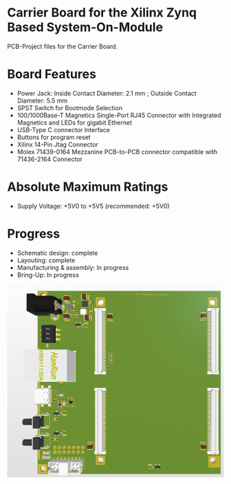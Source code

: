 # Carrier Board for the Xilinx Zynq Based System-On-Module

PCB-Project files for the Carrier Board.

# Board Features

- Power Jack: Inside Contact Diameter: 2.1 mm ;	Outside Contact Diameter: 	5.5 mm 
- SPST Switch for Bootmode Selection
- 100/1000Base-T Magnetics Single-Port RJ45 Connector with Integrated Magnetics and LEDs for gigabit Ethernet
- USB-Type C connector Interface
- Buttons for program reset
- Xilinx 14-Pin Jtag Connector
- Molex 71439-0164 Mezzanine PCB-to-PCB connector compatible with 71436-2164 Connector

# Absolute Maximum Ratings

- Supply Voltage: +5V0 to +5V5 (recommended: +5V0)

# Progress

- Schematic design: complete
- Layouting: complete
- Manufacturing & assembly: In progress
- Bring-Up: In progress

![carrierIMG](https://github.com/myildirim6198/HighSpeedZynqHWPlattform/blob/main/ZynqCarrierBoard/Images/OverviewCarrier.png?raw=true)

